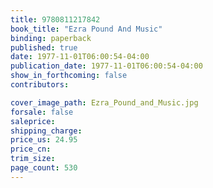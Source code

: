 ```yaml
---
title: 9780811217842
book_title: "Ezra Pound And Music"
binding: paperback
published: true
date: 1977-11-01T06:00:54-04:00
publication_date: 1977-11-01T06:00:54-04:00
show_in_forthcoming: false
contributors:

cover_image_path: Ezra_Pound_and_Music.jpg
forsale: false
saleprice:
shipping_charge:
price_us: 24.95
price_cn:
trim_size:
page_count: 530
---
```


